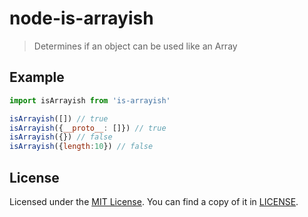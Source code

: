 # node-is-arrayish
> Determines if an object can be used like an Array

## Example
```javascript
import isArrayish from 'is-arrayish'

isArrayish([]) // true
isArrayish({__proto__: []}) // true
isArrayish({}) // false
isArrayish({length:10}) // false
```

## License
Licensed under the [MIT License](http://opensource.org/licenses/MIT).
You can find a copy of it in [LICENSE](LICENSE).
